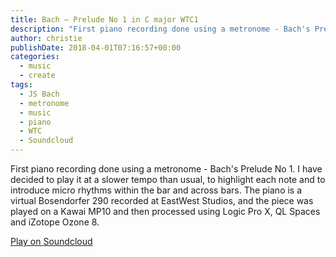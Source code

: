 ```yaml
---
title: Bach – Prelude No 1 in C major WTC1
description: "First piano recording done using a metronome - Bach's Prelude No 1."
author: christie
publishDate: 2018-04-01T07:16:57+00:00
categories:
  - music
  - create
tags:
  - JS Bach
  - metronome
  - music
  - piano
  - WTC
  - Soundcloud
---
```


First piano recording done using a metronome - Bach's Prelude No 1. I have decided to play it at a slower tempo than usual, to highlight each note and to introduce micro rhythms within the bar and across bars. The piano is a virtual Bosendorfer 290 recorded at EastWest Studios, and the piece was played on a Kawai MP10 and then processed using Logic Pro X, QL Spaces and iZotope Ozone 8.

[Play on Soundcloud](https://soundcloud.com/chris-tham/bach-prelude-no-1-in-c-major-wtc1?si=8460f2d0b7844430a9686ec43cd0e11c&utm_source=clipboard&utm_medium=text&utm_campaign=social_sharing)
